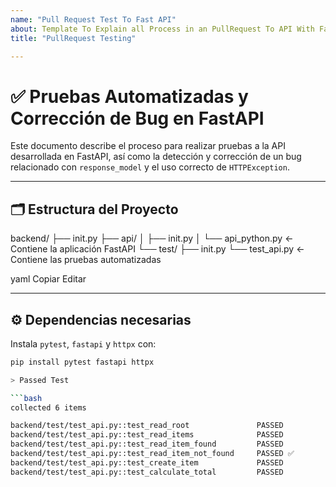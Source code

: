 ```yaml
---
name: "Pull Request Test To Fast API"
about: Template To Explain all Process in an PullRequest To API With FastAPI and Python
title: "PullRequest Testing"

---
```


# ✅ Pruebas Automatizadas y Corrección de Bug en FastAPI

Este documento describe el proceso para realizar pruebas a la API desarrollada en FastAPI, así como la detección y corrección de un bug relacionado con `response_model` y el uso correcto de `HTTPException`.

---

## 🗂️ Estructura del Proyecto

backend/
├── init.py
├── api/
│ ├── init.py
│ └── api_python.py ← Contiene la aplicación FastAPI
└── test/
├── init.py
└── test_api.py ← Contiene las pruebas automatizadas

yaml
Copiar
Editar

---

## ⚙️ Dependencias necesarias

Instala `pytest`, `fastapi` y `httpx` con:

```bash
pip install pytest fastapi httpx

> Passed Test

```bash
collected 6 items

backend/test/test_api.py::test_read_root               PASSED
backend/test/test_api.py::test_read_items              PASSED
backend/test/test_api.py::test_read_item_found         PASSED
backend/test/test_api.py::test_read_item_not_found     PASSED ✅
backend/test/test_api.py::test_create_item             PASSED
backend/test/test_api.py::test_calculate_total         PASSED
